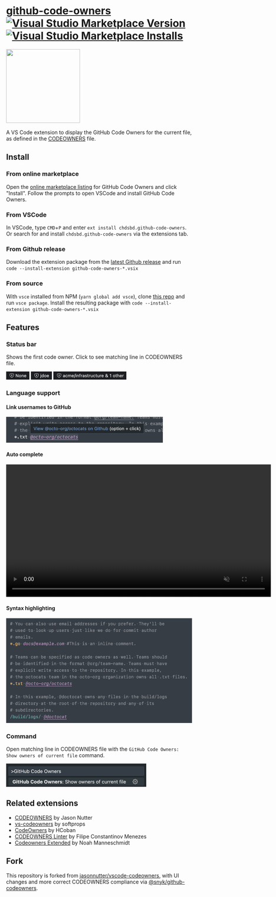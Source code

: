 # [github-code-owners](https://github.com/chdsbd/vscode-github-code-owners) [![Visual Studio Marketplace Version](https://img.shields.io/visual-studio-marketplace/v/chdsbd.github-code-owners.svg)](https://marketplace.visualstudio.com/items?itemName=chdsbd.github-code-owners) [![Visual Studio Marketplace Installs](https://img.shields.io/visual-studio-marketplace/i/chdsbd.github-code-owners.svg)](https://marketplace.visualstudio.com/items?itemName=chdsbd.github-code-owners)

<img src="https://github.com/chdsbd/vscode-github-code-owners/raw/master/images/logo256.png" alt="" width="200" height="200">

A VS Code extension to display the GitHub Code Owners for the current file, as defined in the [CODEOWNERS](https://help.github.com/articles/about-codeowners/) file.

## Install

### From online marketplace

Open the [online marketplace listing](https://marketplace.visualstudio.com/items?itemName=chdsbd.github-code-owners#overview) for GitHub Code Owners and click "Install". Follow the prompts to open VSCode and install GitHub Code Owners.

### From VSCode

In VSCode, type `CMD`+`P` and enter `ext install chdsbd.github-code-owners`. Or search for and install `chdsbd.github-code-owners` via the extensions tab.

### From Github release

Download the extension package from the [latest Github release](https://github.com/chdsbd/vscode-github-code-owners/releases/latest) and run `code --install-extension github-code-owners-*.vsix`

### From source

With `vsce` installed from NPM (`yarn global add vsce`), clone [this repo](https://github.com/chdsbd/vscode-github-code-owners) and run `vsce package`. Install the resulting package with `code --install-extension github-code-owners-*.vsix`

## Features

### Status bar

Shows the first code owner. Click to see matching line in CODEOWNERS file.

<img src="./images/none.png" height="22px" alt="no code owners"/>
<img src="./images/user.png" height="22px" alt="one user code owner"/>
<img src="./images/team-and-other.png" height="22px" alt="a team code owner and other"/>

### Language support

#### Link usernames to GitHub

<img src="./images/open-in-github.png" alt="click to open username in GitHub" height="70px"/>

#### Auto complete

<video alt="auto complete of paths and usernames" autoplay="true" height="359px" loop="true" muted="true" playsinline="true">
<source src="./images/autocomplete.mp4" type="video/mp4">
<source src="./images/autocomplete.mov" type="video/quicktime">
</video>

#### Syntax highlighting

<img src="./images/syntax-highlighting.png" alt="syntax highlighting" height="284px"/>

### Command

Open matching line in CODEOWNERS file with the `GitHub Code Owners: Show owners of current file` command.

<img src="./images/command.png" alt="code owners command" height="63px"/>

## Related extensions

- [CODEOWNERS](https://marketplace.visualstudio.com/items?itemName=jasonnutter.vscode-codeowners) by Jason Nutter
- [vs-codeowners](https://marketplace.visualstudio.com/items?itemName=dtangren.vs-codeowners) by softprops
- [CodeOwners](https://marketplace.visualstudio.com/items?itemName=HCoban.codeowners) by HCoban
- [CODEOWNERS Linter](https://marketplace.visualstudio.com/items?itemName=fmenezes.vscode-codeowners-linter) by Filipe Constantinov Menezes
- [Codeowners Extended](https://marketplace.visualstudio.com/items?itemName=noahm.codeowners-extended) by Noah Manneschmidt

## Fork

This repository is forked from [jasonnutter/vscode-codeowners](https://github.com/jasonnutter/vscode-codeowners), with UI changes and more correct CODEOWNERS compliance via [@snyk/github-codeowners](https://www.npmjs.com/package/@snyk/github-codeowners).
